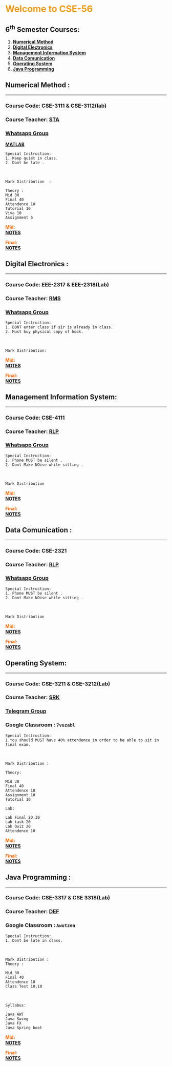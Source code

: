 # **<span style="color:#F39C12; text-align:center; margin: 0 auto;"> Welcome to CSE-56 </span>**

## **6<sup>th</sup> Semester Courses:**

 1. **[Numerical Method](#numerical-method)**
 1. **[Digital Electronics](#digital-electronics)**
 1. **[Management Information System](#management-information-system)**
 1. **[Data Comunication](#data-comunication)**        
 1. **[Operating System](#operating-system)**
 1. **[Java Programming](#java-programming)**  

## **Numerical Method :**  
---
### Course Code:  CSE-3111 & CSE-3112(lab)  
 
### Course Teacher: [STA](https://www.lus.ac.bd/author/monisha/) 

### [Whatsapp Group]( https://chat.whatsapp.com/IakLxBgAM5H9nXQzwYOvB2)  

**[MATLAB](https://drive.google.com/drive/folders/174WA10WFbDpuxx5z_JvdPFMf5dWwl9aR)**

    Special Instruction:
    1. Keep quiet in class.
    2. Dont be late . 

<br>

    Mark Distribution  :
    
    Theory :
    Mid 30
    Final 40
    Attendence 10
    Tutorial 10
    Viva 10
    Assignment 5



**<span style="color: #FF6500 " > Mid: </span>**  
**[NOTES]()**

**<span style="color: #FF6500 " > Final: </span>**  
**[NOTES]()** 




## **Digital Electronics :**  
---

### Course Code: EEE-2317 & EEE-2318(Lab)  
 
### Course Teacher: [RMS](https://www.lus.ac.bd/author/rumel/) 

### [Whatsapp Group](https://chat.whatsapp.com/KsMcgWC9LMF7LV8V3SVTri)  

    Special Instruction:
    1. DONT enter class if sir is already in class.
    2. Must buy physical copy of book.


<br>

    Mark Distribution:




**<span style="color: #FF6500 " > Mid: </span>**  
**[NOTES]()**

**<span style="color: #FF6500 " > Final: </span>**  
**[NOTES]()**


## **Management Information System:**  
---
### Course Code: CSE-4111  
 
### Course Teacher: [RLP](https://www.lus.ac.bd/author/ranapir/) 

### [Whatsapp Group](https://chat.whatsapp.com/CKCZQIbJOkaHYyFFAiJ4Ly)  

    Special Instruction:
    1. Phone MUST be silent .
    2. Dont Make NOise while sitting .

<br>

    Mark Distribution  



**<span style="color: #FF6500 " > Mid: </span>**  
**[NOTES]()**

**<span style="color: #FF6500 " > Final: </span>**  
**[NOTES]()**




## **Data Comunication :**  
---



### Course Code: CSE-2321 
 
### Course Teacher: [RLP](https://www.lus.ac.bd/author/ranapir/) 

### [Whatsapp Group](https://chat.whatsapp.com/LKpkHcPqtiFKMyh6mTNY32)  

    Special Instruction:
    1. Phone MUST be silent .
    2. Dont Make NOise while sitting .


<br>

    Mark Distribution  



**<span style="color: #FF6500 " > Mid: </span>**  
**[NOTES]()**

**<span style="color: #FF6500 " > Final: </span>**  
**[NOTES]()**



## **Operating System:**  
---


### Course Code: CSE-3211 & CSE-3212(Lab) 
 
### Course Teacher: [SRK](https://www.lus.ac.bd/author/saidur/) 

### [Telegram Group](https://t.me/+WAGwDeZbYFBmYjdl)  
### Google Classroom : ```` 7vuzabl ````  

    Special Instruction:
    1.You should MUST have 40% attendence in order to be able to sit in final exam. 

<br>

    Mark Distribution :

    Theory:

    Mid 30
    Final 40
    Attendence 10
    Assignment 10
    Tutorial 10

    Lab:

    Lab Final 20,30
    Lab task 20
    Lab Quiz 20
    Attendence 10



**<span style="color: #FF6500 " > Mid: </span>**  
**[NOTES]()**

**<span style="color: #FF6500 " > Final: </span>**  
**[NOTES]()**




## **Java Programming :** 
--- 


### Course Code:  CSE-3317 & CSE 3318(Lab)
 
### Course Teacher: [DEF](https://www.lus.ac.bd/author/faruq/) 

### Google Classroom : ```` Awutzen ````  

    Special Instruction:
    1. Dont be late in class.

<br>

    Mark Distribution :
    Theory :

    Mid 30
    Final 40
    Attendence 10
    Class Test 10,10

<br>

    Syllabus:

    Java AWT 
    Java Swing
    Java FX
    Java Spring boot



**<span style="color: #FF6500 " > Mid: </span>**  
**[NOTES]()**

**<span style="color: #FF6500 " > Final: </span>**  
**[NOTES]()**



